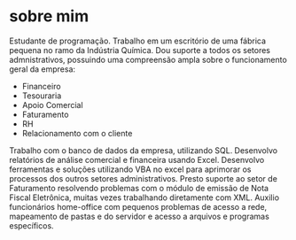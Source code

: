 # sobre mim

Estudante de programação.
Trabalho em um escritório de uma fábrica pequena no ramo da Indústria Química.
Dou suporte a todos os setores admnistrativos, possuindo uma compreensão ampla sobre o funcionamento geral da empresa:
  - Financeiro
  - Tesouraria
  - Apoio Comercial
  - Faturamento
  - RH
  - Relacionamento com o cliente

Trabalho com o banco de dados da empresa, utilizando SQL.
Desenvolvo relatórios de análise comercial e financeira usando Excel.
Desenvolvo ferramentas e soluções utilizando VBA no excel para aprimorar os processos dos outros setores administrativos.
Presto suporte ao setor de Faturamento resolvendo problemas com o módulo de emissão de Nota Fiscal Eletrônica, muitas vezes trabalhando diretamente com XML.
Auxilio funcionários home-office com pequenos problemas de acesso a rede, mapeamento de pastas e do servidor e acesso a arquivos e programas específicos.
